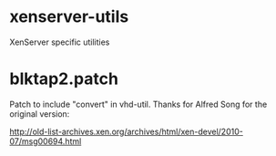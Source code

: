 xenserver-utils
===============

XenServer specific utilities

blktap2.patch
=============
Patch to include "convert" in vhd-util. Thanks for Alfred Song for the original
version:

http://old-list-archives.xen.org/archives/html/xen-devel/2010-07/msg00694.html
